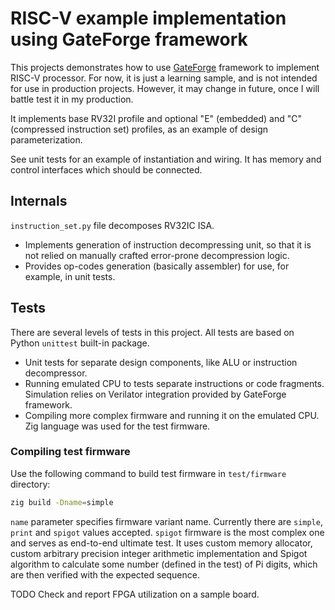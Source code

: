 # RISC-V example implementation using GateForge framework

This projects demonstrates how to use [GateForge](https://github.com/vagran/GateForge) framework to
implement RISC-V processor. For now, it is just a learning sample, and is not intended for use in
production projects. However, it may change in future, once I will battle test it in my production.

It implements base RV32I profile and optional "E" (embedded) and "C" (compressed instruction set)
profiles, as an example of design parameterization.

See unit tests for an example of instantiation and wiring. It has memory and control interfaces
which should be connected.

## Internals

`instruction_set.py` file decomposes RV32IC ISA.
 - Implements generation of instruction decompressing unit, so that it is not relied on manually
   crafted error-prone decompression logic.
 - Provides op-codes generation (basically assembler) for use, for example, in unit tests.

## Tests

There are several levels of tests in this project. All tests are based on Python `unittest` built-in
package.
 - Unit tests for separate design components, like ALU or instruction decompressor.
 - Running emulated CPU to tests separate instructions or code fragments. Simulation relies on
   Verilator integration provided by GateForge framework.
 - Compiling more complex firmware and running it on the emulated CPU. Zig language was used for the
   test firmware.

### Compiling test firmware

Use the following command to build test firmware in `test/firmware` directory:
```bash
zig build -Dname=simple
```
`name` parameter specifies firmware variant name. Currently there are `simple`, `print` and `spigot`
values accepted. `spigot` firmware is the most complex one and serves as end-to-end ultimate test.
It uses custom memory allocator, custom arbitrary precision integer arithmetic implementation and
Spigot algorithm to calculate some number (defined in the test) of Pi digits, which are then
verified with the expected sequence.

TODO Check and report FPGA utilization on a sample board.

